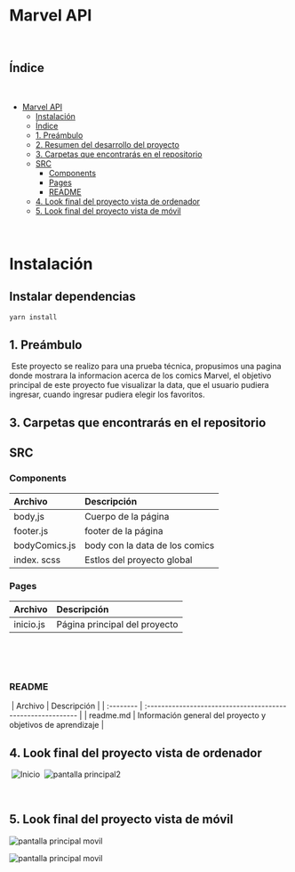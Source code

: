 # Marvel API
​
## Índice
​
- [Marvel API](#marvel-api)
  - [Instalación](#instalacion)
  - [Índice](#índice)
  - [1. Preámbulo](#1-preámbulo)
  - [2. Resumen del desarrollo del proyecto](#2-resumen-del-desarrollo-del-proyecto)
  - [3. Carpetas que encontrarás en el repositorio](#3-carpetas-que-encontrarás-en-el-repositorio)
  - [SRC](#src)
    - [Components](#components)
    - [Pages](#Pages)
    - [README](#readme)
  - [4. Look final del proyecto vista de ordenador](#4-look-final-del-proyecto-vista-de-ordenador)
  - [5. Look final del proyecto vista de móvil](#5-look-final-del-proyecto-vista-de-móvil)

​

# Instalación

 ## Instalar dependencias 

 ```bash
yarn install
```
## 1. Preámbulo
​
Este proyecto se realizo para una prueba técnica, propusimos una pagina donde mostrara la informacion acerca de los comics Marvel, el objetivo principal de este proyecto fue visualizar la data, que el usuario pudiera ingresar, cuando ingresar pudiera elegir los favoritos.
​
​
## 3. Carpetas que encontrarás en el repositorio


## SRC

### Components

 | Archivo     | Descripción                   |
 | :---------- | :---------------------------- |
 | body,js | Cuerpo de la página |
 | footer.js    | footer de la página      |
 | bodyComics.js| body con la data de los comics |
 | index. scss | Estlos del proyecto global |




### Pages

 | Archivo     | Descripción                   |
 | :---------- | :---------------------------- |
 |  inicio.js  | Página principal del proyecto |
​

​
### README
​
| Archivo   | Descripción                                                 |
| :-------- | :---------------------------------------------------------- |
| readme.md | Información general del proyecto y objetivos de aprendizaje |
​
​
​
## 4. Look final del proyecto vista de ordenador
​
![Inicio](./src/Components/imagenesFinales/inicio.png)
​
![pantalla principal2](./src/Components/imagenesFinales/lista.png)

​
## 5. Look final del proyecto vista de móvil

![pantalla principal movil](./src/sketch/mobilec.png)

![pantalla principal movil](./src/sketch/mobilev.png)




    
